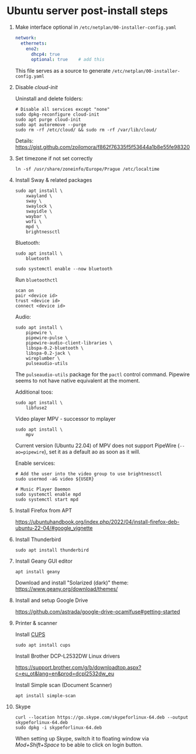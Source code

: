 # Ubuntu server post-install steps

1. Make interface optional in `/etc/netplan/00-installer-config.yaml`

	```yaml
	network:
	  ethernets:
	    eno2:
	      dhcp4: true
	      optional: true    # add this
	```

	This file serves as a source to generate `/etc/netplan/00-installer-config.yaml`

2. Disable _cloud-init_

	Uninstall and delete folders:

	```shell
	# Disable all services except "none"
	sudo dpkg-reconfigure cloud-init
	sudo apt purge cloud-init
	sudo apt autoremove --purge
	sudo rm -rf /etc/cloud/ && sudo rm -rf /var/lib/cloud/
	```
	
	Details: https://gist.github.com/zoilomora/f862f76335f5f53644a1b8e55fe98320

3. Set timezone if not set correctly

	```shell
	ln -sf /usr/share/zoneinfo/Europe/Prague /etc/localtime
	```

4. Install Sway & related packages

	```shell
	sudo apt install \
		xwayland \
		sway \
		swaylock \
		swayidle \
		waybar \
		wofi \
		mpd \
		brightnessctl
	```
	
	Bluetooth:
	```shell
	sudo apt install \
		bluetooth
	
	sudo systemctl enable --now bluetooth
	```
	Run `bluetoothctl`
	```
	scan on
	pair <device id>
	trust <device id>
	connect <device id>
	```

	Audio:
	```shell
	sudo apt install \
		pipewire \
		pipewire-pulse \
		pipewire-audio-client-libraries \
		libspa-0.2-bluetooth \
		libspa-0.2-jack \
		wireplumber \
		pulseaudio-utils
	```
	The `pulseaudio-utils` package for the `pactl` control command. Pipewire seems to not have native equivalent at the moment.

	Additional toos:
	```shell
	sudo apt install \
		libfuse2
	```

	Video player MPV - successor to mplayer
	```shell
	sudo apt install \
		mpv
	```
	Current version (Ubuntu 22.04) of MPV does not support PipeWire (`--ao=pipewire`), set it as a default ao as soon as it will.


	Enable services:
	```shell
	# Add the user into the video group to use brightnessctl
	sudo usermod -aG video ${USER}

	# Music Player Daemon
	sudo systemctl enable mpd
	sudo systemctl start mpd
	```

5. Install Firefox from APT

	https://ubuntuhandbook.org/index.php/2022/04/install-firefox-deb-ubuntu-22-04/#google_vignette

6. Install Thunderbird

	`sudo apt install thunderbird`

7. Install Geany GUI editor

	`apt install geany`

	Download and install "Solarized (dark)" theme: https://www.geany.org/download/themes/

8. Install and setup Google Drive

	https://github.com/astrada/google-drive-ocamlfuse#getting-started

9. Printer & scanner

	Install [CUPS](https://ubuntu.com/server/docs/service-cups)
	```shell
	sudo apt install cups
	```
	Install Brother DCP-L2532DW Linux drivers

	https://support.brother.com/g/b/downloadtop.aspx?c=eu_ot&lang=en&prod=dcpl2532dw_eu

	Install Simple scan (Document Scanner)
	```shell
	apt install simple-scan
	```

10. Skype

	```shell
	curl --location https://go.skype.com/skypeforlinux-64.deb --output skypeforlinux-64.deb
	sudo dpkg -i skypeforlinux-64.deb
	```

	When setting up Skype, switch it to floating window via _Mod+Shift+Space_ to be able to click on login button.

